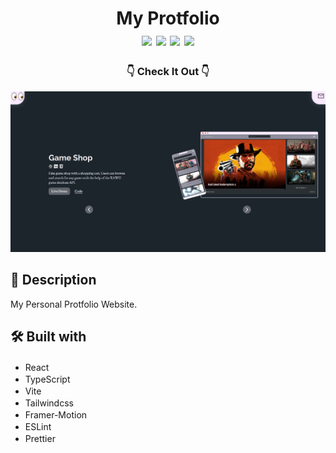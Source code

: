 <div  align=center>
	<h1>My Protfolio
	<br>
		<img src="https://img.shields.io/static/v1?label=&message=Vite&color=646CFF&style=for-the-badge&logo=vite&logoColor=white&logoWidth=&labelColor=&link=">
		<img src="https://img.shields.io/static/v1?label=&message=React&color=61DAFB&style=for-the-badge&logo=react&logoColor=black&logoWidth=&labelColor=&link=">
		<img src="https://img.shields.io/static/v1?label=&message=TypeScript&color=3178C6&style=for-the-badge&logo=typescript&logoColor=white&logoWidth=&labelColor=&link=">
		<img src="https://img.shields.io/static/v1?label=&message=Tailwindcss&color=06B6D4&style=for-the-badge&logo=tailwindcss&logoColor=white&logoWidth=&labelColor=&link=">
		<br>
	</h1>
	<h3> 👇 Check It Out 👇 </h3>
</div>

[<img alt="screenShot of site" width="900px" src="./src/assets/site-screenshot.png" />](https://chafai-abdelkrim.github.io/protfolio/)

## 📝 Description
My Personal Protfolio Website.

## 🛠️ Built with
 * React <img height="16" width="16" src="https://cdn.simpleicons.org/react" />
 * TypeScript <img height="16" width="16" src="https://cdn.simpleicons.org/typescript" />
 * Vite <img height="16" width="16" src="https://cdn.simpleicons.org/vite" />
 * Tailwindcss <img height="16" width="16" src="https://cdn.simpleicons.org/tailwindcss" />
 * Framer-Motion <img height="16" width="16" src="https://cdn.simpleicons.org/framer" />
 * ESLint <img height="16" width="16" src="https://cdn.simpleicons.org/eslint" />
 * Prettier <img height="16" width="16" src="https://cdn.simpleicons.org/prettier" />